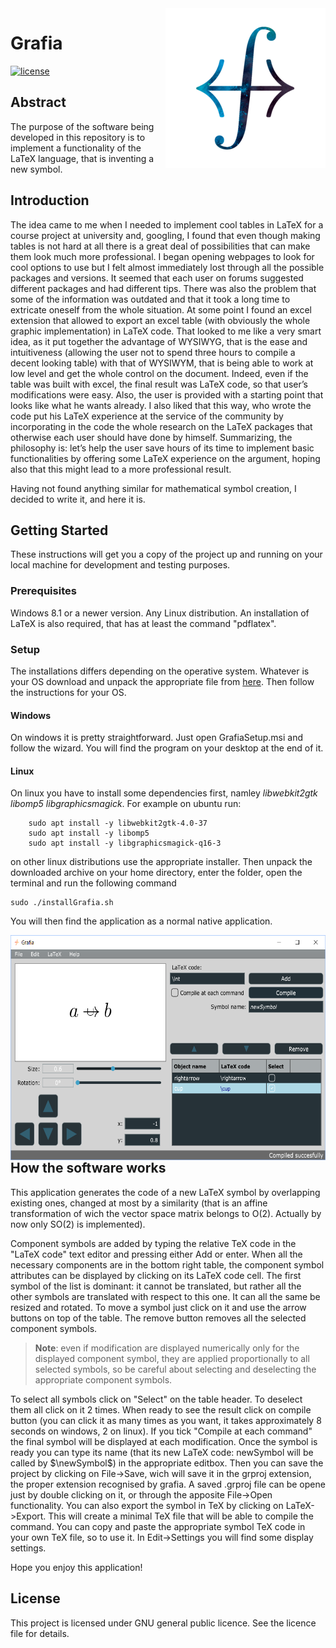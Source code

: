 <img src="icon.png" align="right" />

# Grafia

[![license](https://img.shields.io/badge/license-GPLv3+-lightgray.svg)](https://www.gnu.org/licenses/gpl.html)

## Abstract
The purpose of the software being developed in this repository is to implement a functionality of the LaTeX language, that is inventing a new symbol.

## Introduction
The idea came to me when I needed to implement cool tables in LaTeX for a course project at university and, googling, I found that even though making tables is not hard at all there is a great deal of possibilities that can make them look much more professional. I began opening webpages to look for cool options to use but I felt almost immediately lost through all the possible packages and versions. It seemed that each user on forums suggested different packages and had different tips. There was also the problem that some of the information was outdated and that it took a long time to extricate oneself from the whole situation.
At some point I found an excel extension that allowed to export an excel table (with obviously the whole graphic implementation) in LaTeX code. That looked to me like a very smart idea, as it put together the advantage of WYSIWYG, that is the ease and intuitiveness (allowing the user not to spend three hours to compile a decent looking table) with that of WYSIWYM, that is being able to work at low level and get the whole control on the document. Indeed, even if the table was built with excel, the final result was LaTeX code, so that user’s modifications were easy. Also, the user is provided with a starting point that looks like what he wants already. I also liked that this way, who wrote the code put his LaTeX experience at the service of the community by incorporating in the code the whole research on the LaTeX packages that otherwise each user should have done by himself.
Summarizing, the philosophy is: let’s help the user save hours of its time to implement basic functionalities by offering some LaTeX experience on the argument, hoping also that this might lead to a more professional result.

Having not found anything similar for mathematical symbol creation, I decided to write it, and here it is.

## Getting Started
These instructions will get you a copy of the project up and running on your local machine for development and testing purposes.

### Prerequisites
Windows 8.1 or a newer version. Any Linux distribution. An installation of LaTeX is also required, that has at least the command "pdflatex".

### Setup
The installations differs depending on the operative system. Whatever is your OS download and unpack the appropriate file from [here](https://github.com/Nicknamen/Grafia/releases). Then follow the instructions for your OS.
#### Windows
On windows it is pretty straightforward. Just open GrafiaSetup.msi and follow the wizard. You will find the program on your desktop at the end of it.
#### Linux
On linux you have to install some dependencies first, namley _libwebkit2gtk libomp5 libgraphicsmagick_. For example on ubuntu run:
```
	sudo apt install -y libwebkit2gtk-4.0-37
	sudo apt install -y libomp5
	sudo apt install -y libgraphicsmagick-q16-3
```
on other linux distributions use the appropriate installer.
Then unpack the downloaded archive on your home directory, enter the folder, open the terminal and run the following command
```
sudo ./installGrafia.sh
```
You will then find the application as a normal native application.

<img src="screenshot.png" align="left" width="600" height="360" />

## How the software works
This application generates the code of a new LaTeX symbol by overlapping existing ones, changed at most by a similarity (that is an affine transformation of wich the vector space matrix belongs to O(2). Actually by now only SO(2) is implemented).

Component symbols are added by typing the relative TeX code in the "LaTeX code" text editor and pressing either Add or enter. When all the necessary components are in the bottom right table, the component symbol attributes can be displayed by clicking on its LaTeX code cell. The first symbol of the list is dominant: it cannot be translated, but rather all the other symbols are translated with respect to this one. It can all the same be resized and rotated. To move a symbol just click on it and use the arrow buttons on top of the table. The remove button removes all the selected component symbols.

> <b>Note</b>: even if modification are displayed numerically only for the displayed component symbol, they are applied proportionally to all selected symbols, so be careful about selecting and deselecting the appropriate component symbols.

To select all symbols click on "Select" on the table header. To deselect them all click on it 2 times. When ready to see the result click on compile button (you can click it as many times as you want, it takes approximately 8 seconds on windows, 2 on linux). If you tick "Compile at each command" the final symbol will be displayed at each modification. Once the symbol is ready you can type its name (that its new LaTeX code: newSymbol will be called by $\newSymbol$) in the appropriate editbox. Then you can save the project by clicking on File->Save, wich will save it in the grproj extension, the proper extension recognised by grafia. A saved .grproj file can be opene just by double clicking on it, or through the apposite File->Open functionality. You can also export the symbol in TeX by clicking on LaTeX->Export. This will create a minimal TeX file that will be able to compile the command. You can copy and paste the appropriate symbol TeX code in your own TeX file, so to use it. In Edit->Settings you will find some display settings.

Hope you enjoy this application!

## License
This project is licensed under GNU general public licence. See the licence file for details.
